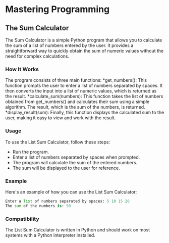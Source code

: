 # Mastering Programming
## The Sum Calculator
The Sum Calculator is a simple Python program that allows you to calculate the sum of a list of numbers entered by the user. It provides a straightforward way to quickly obtain the sum of numeric values without the need for complex calculations.
### How It Works
The program consists of three main functions:
*get_numbers(): This function prompts the user to enter a list of numbers separated by spaces. It then converts the input into a list of numeric values, which is returned as the result.
*calculate_sum(numbers): This function takes the list of numbers obtained from get_numbers() and calculates their sum using a simple algorithm. The result, which is the sum of the numbers, is returned.
*display_result(sum): Finally, this function displays the calculated sum to the user, making it easy to view and work with the result.
### Usage
To use the List Sum Calculator, follow these steps:
* Run the program.
* Enter a list of numbers separated by spaces when prompted.
* The program will calculate the sum of the entered numbers.
* The sum will be displayed to the user for reference.
### Example
Here's an example of how you can use the List Sum Calculator:
```python
Enter a list of numbers separated by spaces: 5 10 15 20
The sum of the numbers is: 50
```
### Compatibility
The List Sum Calculator is written in Python and should work on most systems with a Python interpreter installed.